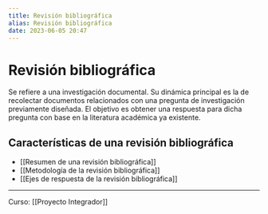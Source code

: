 ```yaml
---
title: Revisión bibliográfica
alias: Revisión bibliográfica
date: 2023-06-05 20:47
---
```

# Revisión bibliográfica

Se refiere a una investigación documental.
Su dinámica principal es la de recolectar documentos relacionados con una pregunta de investigación previamente diseñada.
El objetivo es obtener una respuesta para dicha pregunta con base en la literatura académica ya existente.

## Características de una revisión bibliográfica
- [[Resumen de una revisión bibliográfica]]
- [[Metodología de la revisión bibliográfica]] 
- [[Ejes de respuesta de la revisión bibliográfica]]

---
Curso: [[Proyecto Integrador]]